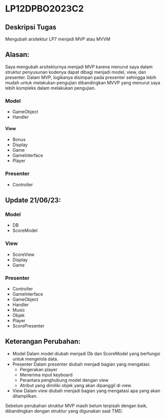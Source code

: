 # LP12DPBO2023C2

## Deskripsi Tugas
Mengubah arsitektur LP7 menjadi MVP atau MVVM

## Alasan:
Saya mengubah arsitekturnya menjadi MVP karena menurut saya dalam struktur penyusunan kodenya dapat dibagi menjadi model, view, dan presenter. Dalam MVP, logikanya disimpan pada presenter sehingga lebih mudah untuk melakukan pengujian dibandingkan MVVP yang menurut saya lebih kompleks dalam melakukan pengujian.

### Model
  - GameObject
  - Handler
#### View
  - Bonus
  - Display
  - Game
  - GameInterface
  - Player
### Presenter
  - Controller

## Update 21/06/23:

### Model
  - DB
  - ScoreModel
### View
  - ScoreView
  - Display
  - Game
### Presenter
  - Controller
  - GameInterface
  - GameObject
  - Handler
  - Music
  - Objek
  - Player
  - ScorePresenter

## Keterangan Perubahan:
- Model
  Dalam model diubah menjadi Db dan ScoreModel yang berfungsi untuk mengelola data.
- Presenter
  Dalam presenter diubah menjadi bagian yang mengatasi:
  -  Pergerakan player
  -  Menerima input keyboard
  -  Perantara penghubung model dengan view
  -  Atribut yang dimiliki objek yang akan dipanggil di view.
- View
  Dalam view diubah menjadi bagian yang mengatasi apa yang akan ditampilkan.

Sebelum perubahan struktur MVP masih belum terpisah dengan baik, dibandingkan dengan struktur yang digunakan saat TMD.  
